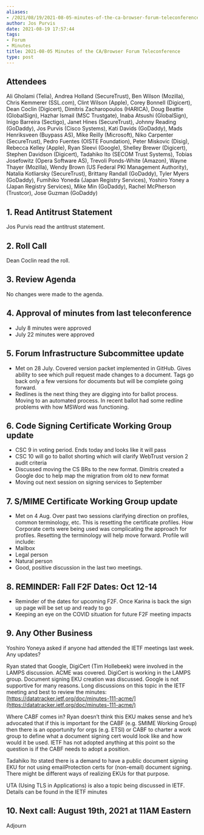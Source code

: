 ```yaml
---
aliases:
- /2021/08/19/2021-08-05-minutes-of-the-ca-browser-forum-teleconference/
author: Jos Purvis
date: 2021-08-19 17:57:44
tags:
- Forum
- Minutes
title: 2021-08-05 Minutes of the CA/Browser Forum Teleconference
type: post
---
```


## Attendees

Ali Gholami (Telia), Andrea Holland (SecureTrust), Ben Wilson (Mozilla), Chris Kemmerer (SSL.com), Clint Wilson (Apple), Corey Bonnell (Digicert), Dean Coclin (Digicert), Dimitris Zacharopoulos (HARICA), Doug Beattie (GlobalSign), Hazhar Ismail (MSC Trustgate), Inaba Atsushi (GlobalSign), Inigo Barreira (Sectigo), Janet Hines (SecureTrust), Johnny Reading (GoDaddy), Jos Purvis (Cisco Systems), Kati Davids (GoDaddy), Mads Henriksveen (Buypass AS), Mike Reilly (Microsoft), Niko Carpenter (SecureTrust), Pedro Fuentes (OISTE Foundation), Peter Miskovic (Disig), Rebecca Kelley (Apple), Ryan Sleevi (Google), Shelley Brewer (Digicert), Stephen Davidson (Digicert), Tadahiko Ito (SECOM Trust Systems), Tobias Josefowitz (Opera Software AS), Trevoli Ponds-White (Amazon), Wayne Thayer (Mozilla), Wendy Brown (US Federal PKI Management Authority), Natalia Kotliarsky (SecureTrust), Brittany Randall (GoDaddy), Tyler Myers (GoDaddy), Fumihiko Yoneda (Japan Registry Services), Yoshiro Yoney a (Japan Registry Services), Mike Min (GoDaddy), Rachel McPherson (Trustcor), Jose Guzman (GoDaddy)

## 1. Read Antitrust Statement

Jos Purvis read the antitrust statement.

## 2. Roll Call

Dean Coclin read the roll.

## 3. Review Agenda

No changes were made to the agenda.

## 4. Approval of minutes from last teleconference

- July 8 minutes were approved
- July 22 minutes were approved

## 5. Forum Infrastructure Subcommittee update

- Met on 28 July. Covered version packet implemented in GitHub. Gives ability to see which pull request made changes to a document. Tags go back only a few versions for documents but will be complete going forward.
- Redlines is the next thing they are digging into for ballot process. Moving to an automated process. In recent ballot had some redline problems with how MSWord was functioning.

## 6. Code Signing Certificate Working Group update

- CSC 9 in voting period. Ends today and looks like it will pass
- CSC 10 will go to ballot shorting which will clarify WebTrust version 2 audit criteria
- Discussed moving the CS BRs to the new format. Dimitris created a Google doc to help map the migration from old to new format
- Moving out next session on signing services to September

## 7. S/MIME Certificate Working Group update

- Met on 4 Aug. Over past two sessions clarifying direction on profiles, common terminology, etc. This is resetting the certificate profiles. How Corporate certs were being used was complicating the approach for profiles. Resetting the terminology will help move forward. Profile will include:
- Mailbox
- Legal person
- Natural person
- Good, positive discussion in the last two meetings.

## 8. REMINDER: Fall F2F Dates: Oct 12-14

- Reminder of the dates for upcoming F2F. Once Karina is back the sign up page will be set up and ready to go
- Keeping an eye on the COVID situation for future F2F meeting impacts

## 9. Any Other Business

Yoshiro Yoneya asked if anyone had attended the IETF meetings last week. Any updates?

Ryan stated that Google, DigiCert (Tim Hollebeek) were involved in the LAMPS discussion. ACME was covered. DigiCert is working in the LAMPS group. Document signing EKU creation was discussed. Google is not supportive for many reasons. Long discussions on this topic in the IETF meeting and best to review the minutes: [https://datatracker.ietf.org/doc/minutes-111-acme/](https://datatracker.ietf.org/doc/minutes-111-acme/)

Where CABF comes in? Ryan doesn’t think this EKU makes sense and he’s advocated that if this is important for the CABF (e.g. SMIME Working Group) then there is an opportunity for orgs (e.g. ETSI) or CABF to charter a work group to define what a document signing cert would look like and how would it be used. IETF has not adopted anything at this point so the question is if the CABF needs to adopt a position.

Tadahiko Ito stated there is a demand to have a public document signing EKU for not using emailProtection certs for (non-email) document signing. There might be different ways of realizing EKUs for that purpose.

UTA (Using TLS in Applications) is also a topic being discussed in IETF. Details can be found in the IETF minutes

## 10. Next call: August 19th, 2021 at 11AM Eastern

Adjourn